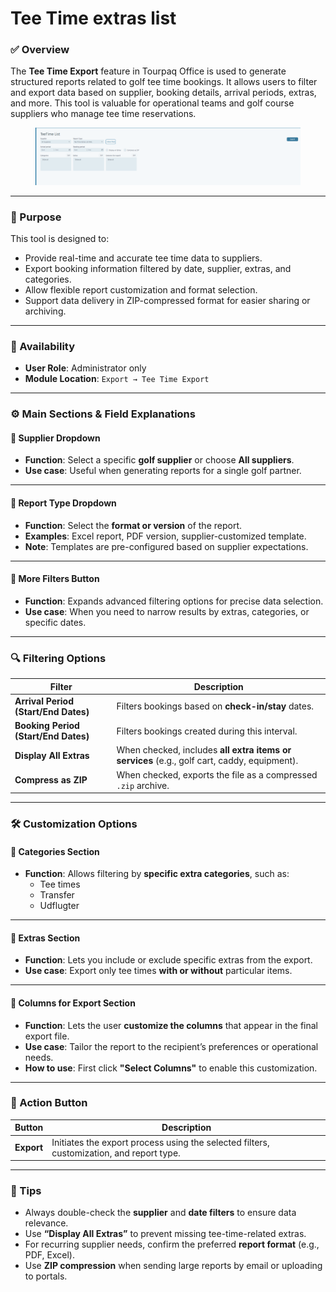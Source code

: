 # Tee Time extras list

### ✅ Overview

The **Tee Time Export** feature in Tourpaq Office is used to generate structured reports related to golf tee time bookings. It allows users to filter and export data based on supplier, booking details, arrival periods, extras, and more. This tool is valuable for operational teams and golf course suppliers who manage tee time reservations.

<figure><img src=".gitbook/assets/image (25) (1) (1) (1) (1) (1).png" alt=""><figcaption></figcaption></figure>

***

### 🎯 Purpose

This tool is designed to:

* Provide real-time and accurate tee time data to suppliers.
* Export booking information filtered by date, supplier, extras, and categories.
* Allow flexible report customization and format selection.
* Support data delivery in ZIP-compressed format for easier sharing or archiving.

***

### 👤 Availability

* **User Role**: Administrator only
* **Module Location**: `Export → Tee Time Export`

***

### ⚙️ Main Sections & Field Explanations

#### 📌 Supplier Dropdown

* **Function**: Select a specific **golf supplier** or choose **All suppliers**.
* **Use case**: Useful when generating reports for a single golf partner.

***

#### 📌 Report Type Dropdown

* **Function**: Select the **format or version** of the report.
* **Examples**: Excel report, PDF version, supplier-customized template.
* **Note**: Templates are pre-configured based on supplier expectations.

***

#### 📌 More Filters Button

* **Function**: Expands advanced filtering options for precise data selection.
* **Use case**: When you need to narrow results by extras, categories, or specific dates.

***

### 🔍 Filtering Options

| Filter                               | Description                                                                                 |
| ------------------------------------ | ------------------------------------------------------------------------------------------- |
| **Arrival Period (Start/End Dates)** | Filters bookings based on **check-in/stay** dates.                                          |
| **Booking Period (Start/End Dates)** | Filters bookings created during this interval.                                              |
| **Display All Extras**               | When checked, includes **all extra items or services** (e.g., golf cart, caddy, equipment). |
| **Compress as ZIP**                  | When checked, exports the file as a compressed `.zip` archive.                              |

***

### 🛠️ Customization Options

#### 📌 Categories Section

* **Function**: Allows filtering by **specific extra categories**, such as:
  * Tee times
  * Transfer
  * Udflugter

***

#### 📌 Extras Section

* **Function**: Lets you include or exclude specific extras from the export.
* **Use case**: Export only tee times **with or without** particular items.

***

#### 📌 Columns for Export Section

* **Function**: Lets the user **customize the columns** that appear in the final export file.
* **Use case**: Tailor the report to the recipient’s preferences or operational needs.
* **How to use**: First click **"Select Columns"** to enable this customization.

***

### 🧮 Action Button

| Button     | Description                                                                              |
| ---------- | ---------------------------------------------------------------------------------------- |
| **Export** | Initiates the export process using the selected filters, customization, and report type. |

***

### 🧠 Tips&#x20;

* Always double-check the **supplier** and **date filters** to ensure data relevance.
* Use **“Display All Extras”** to prevent missing tee-time-related extras.
* For recurring supplier needs, confirm the preferred **report format** (e.g., PDF, Excel).
* Use **ZIP compression** when sending large reports by email or uploading to portals.
